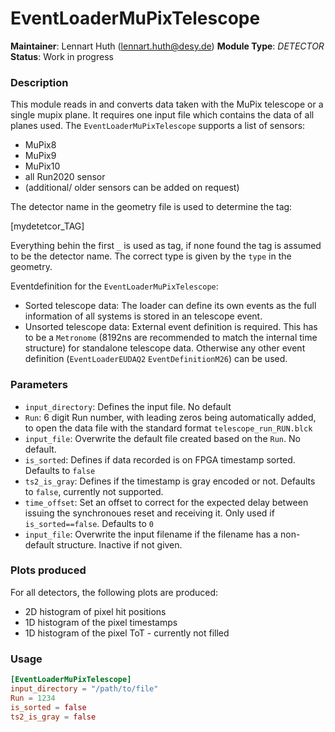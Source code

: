 # EventLoaderMuPixTelescope
**Maintainer**: Lennart Huth (<lennart.huth@desy.de>)
**Module Type**: *DETECTOR*
**Status**: Work in progress

### Description
This module reads in and converts data taken with the MuPix telescope or a single mupix plane.
It requires one input file which contains the data of all planes used.
The `EventLoaderMuPixTelescope` supports a list of sensors:
* MuPix8
* MuPix9
* MuPix10
* all Run2020 sensor
* (additional/ older sensors can be added on request)

The detector name in the geometry file is used to determine the tag:

[mydetetcor_TAG]

Everything behin the first `_` is used as tag, if none found the tag is assumed to be the detector name.
The correct type is given by the `type` in the geometry.


Eventdefinition for the `EventLoaderMuPixTelescope`:
* Sorted telescope data: The loader can define its own events as the full
information of all systems is stored in an telescope event.
* Unsorted telescope data: External event definition is required. This has to
be a `Metronome` (8192ns are recommended
to match the internal time structure) for standalone telescope data. Otherwise
any other event definition (`EventLoaderEUDAQ2` `EventDefinitionM26`) can be used.

### Parameters
* `input_directory`: Defines the input file. No default
* `Run`: 6 digit Run number, with leading zeros being automatically added, to open the data file with the standard format `telescope_run_RUN.blck`
* `input_file`: Overwrite  the default file created based on the `Run`. No default.
* `is_sorted`: Defines if data recorded is on FPGA timestamp sorted. Defaults to `false`
* `ts2_is_gray`: Defines if the timestamp is gray encoded or not. Defaults to
`false`, currently not supported.
* `time_offset`: Set an offset to correct for the expected delay between
issuing the synchronoues reset and receiving it. Only used if
`is_sorted==false`. Defaults to `0`
* `input_file`: Overwrite the input filename if the filename has a non-default
structure. Inactive if not given.

### Plots produced

For all detectors, the following plots are produced:

* 2D histogram of pixel hit positions
* 1D histogram of the pixel timestamps
* 1D histogram of the pixel ToT - currently not filled

### Usage
```toml
[EventLoaderMuPixTelescope]
input_directory = "/path/to/file"
Run = 1234
is_sorted = false 
ts2_is_gray = false

```
